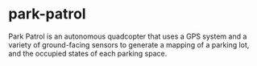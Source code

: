 # park-patrol

Park Patrol is an autonomous quadcopter that uses a GPS system and a variety of ground-facing sensors to generate a mapping of a parking lot, and the occupied states of each parking space.